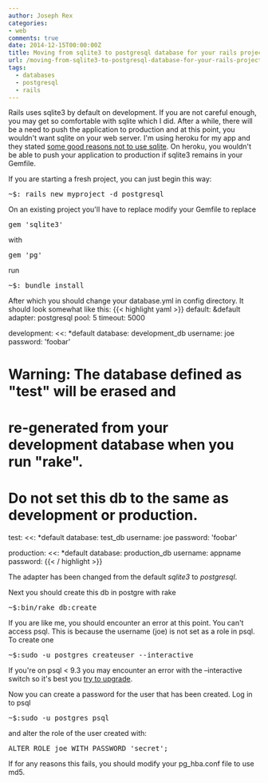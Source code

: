```yaml
---
author: Joseph Rex
categories:
- web
comments: true
date: 2014-12-15T00:00:00Z
title: Moving from sqlite3 to postgresql database for your rails project
url: /moving-from-sqlite3-to-postgresql-database-for-your-rails-project/
tags:
  - databases
  - postgresql
  - rails
---
```


Rails uses sqlite3 by default on development. If you are not careful enough, you may get so comfortable with sqlite which I did. After a while, there will be a need to push the application to production and at this point, you wouldn't want sqlite on your web server. I'm using heroku for my app and they stated <a href="https://devcenter.heroku.com/articles/sqlite3" target="_blank">some good reasons not to use sqlite</a>. On heroku, you wouldn't be able to push your application to production if sqlite3 remains in your Gemfile.
<!--more-->

If you are starting a fresh project, you can just begin this way:

<pre class="lang:sh decode:true ">~$: rails new myproject -d postgresql</pre>

On an existing project you'll have to replace modify your Gemfile to replace

<pre class="lang:default decode:true ">gem 'sqlite3'</pre>

with

<pre class="lang:default decode:true ">gem 'pg'</pre>

run

<pre class="lang:default decode:true ">~$: bundle install</pre>

After which you should change your database.yml in config directory. It should look somewhat like this:
{{< highlight yaml >}}
default: &default
  adapter: postgresql
  pool: 5
  timeout: 5000

development:
  <<: *default
  database: development_db
  username: joe
  password: 'foobar'

# Warning: The database defined as "test" will be erased and
# re-generated from your development database when you run "rake".
# Do not set this db to the same as development or production.
test:
  <<: *default
  database: test_db
  username: joe
  password: 'foobar'

production:
  <<: *default
  database: production_db
  username: appname
  password:
{{< / highlight >}}

The adapter has been changed from the default *sqlite3* to *postgresql*.

Next you should create this db in postgre with rake

<pre class="lang:default decode:true ">~$:bin/rake db:create</pre>

If you are like me, you should encounter an error at this point. You can't access psql. This is because the username (joe) is not set as a role in psql. To create one

<pre class="lang:default decode:true ">~$:sudo -u postgres createuser --interactive</pre>

If you're on psql < 9.3 you may encounter an error with the &#8211;interactive switch so it's best you <a href="https://wiki.postgresql.org/wiki/Apt" target="_blank">try to upgrade</a>.

Now you can create a password for the user that has been created. Log in to psql

<pre class="lang:default decode:true ">~$:sudo -u postgres psql</pre>

and alter the role of the user created with:

<pre class="lang:default decode:true">ALTER ROLE joe WITH PASSWORD 'secret';</pre>

If for any reasons this fails, you should modify your pg_hba.conf file to use md5.
